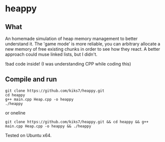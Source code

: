 # heappy

## What
An homemade simulation of heap memory management to better understand it.
The 'game mode' is more reliable, you can arbitrary allocate a new memory of free existing chunks in order to see how they react. A better approach could muse linked lists, but I didn't.

!bad code inside! (I was understanding CPP while coding this)

## Compile and run
```
git clone https://github.com/kiks7/heappy.git
cd heappy
g++ main.cpp Heap.cpp -o heappy
./heappy
```
or oneline
```
git clone https://github.com/kiks7/heappy.git && cd heappy && g++ main.cpp Heap.cpp -o heappy && ./heappy
```
Tested on Ubuntu x64.


